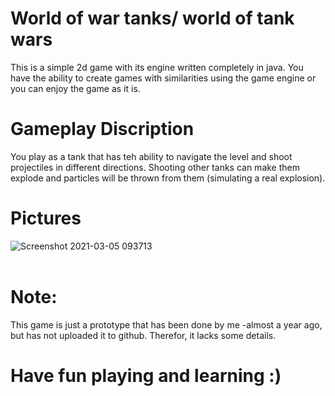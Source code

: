 # World of war tanks/ world of tank wars

This is a simple 2d game with its engine written completely in java. You have the ability to create games with similarities using the game engine or you can enjoy the game as it is.

# Gameplay Discription
 
You play as a tank that has teh ability to navigate the level and shoot projectiles in different directions. Shooting other tanks can make them explode and particles will be thrown from them (simulating a real explosion).

# Pictures

![Screenshot 2021-03-05 093713](https://user-images.githubusercontent.com/48254077/110089557-8da68900-7d96-11eb-9664-f033db5feff6.png)
<br/> <br/> 


# Note:

This game is just a prototype that has been done by me -almost a year ago, but has not uploaded it to github. Therefor, it lacks some details.


# Have fun playing and learning :)
